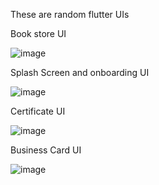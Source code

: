 These are random flutter UIs










Book store UI


![image](https://github.com/etsuamb/Flutter-UIs/assets/150803173/bee64088-574a-4303-befc-2da64232b0ee)










Splash Screen and onboarding UI


![image](https://github.com/etsuamb/Flutter-UIs/assets/150803173/b4dff334-d318-4610-b6ff-d84d5346a7a2)









Certificate UI



![image](https://github.com/etsuamb/Flutter-UIs/assets/150803173/2479a75a-a81d-464f-aff8-064ab509b4dd)







Business Card UI


![image](https://github.com/etsuamb/Flutter-UIs/assets/150803173/d1ead78c-a887-4bca-b61f-ab9a01bf8d94)










